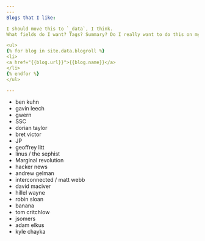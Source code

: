 ```yaml
---
---
Blogs that I like:

I should move this to `_data`, I think. 
What fields do I want? Tags? Summary? Do I really want to do this on my Thursday morning?

<ul>
{% for blog in site.data.blogroll %}
<li>
<a href="{{blog.url}}">{{blog.name}}</a>
</li>
{% endfor %}
</ul>

--- 
```

* ben kuhn
* gavin leech
* gwern
* SSC
* dorian taylor
* bret victor
* JP
* geoffrey litt
* linus / the sephist
* Marginal revolution
* hacker news
* andrew gelman
* interconnected / matt webb
* david maciver
* hillel wayne
* robin sloan
* banana
* tom critchlow
* jsomers
* adam elkus
* kyle chayka

